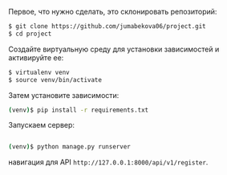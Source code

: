 

Первое, что нужно сделать, это cклонировать репозиторий:
```sh
$ git clone https://github.com/jumabekova06/project.git
$ cd project

```

Создайте виртуальную среду для установки зависимостей и активируйте ее:

```sh
$ virtualenv venv
$ source venv/bin/activate
```

Затем установите зависимости:

```sh
(venv)$ pip install -r requirements.txt
```
Запускаем сервер:
```sh

(venv)$ python manage.py runserver
```
навигация для API `http://127.0.0.1:8000/api/v1/register`.



